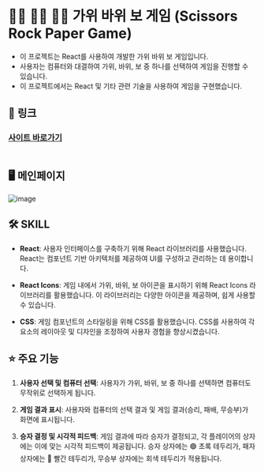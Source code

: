 # ✌🏻 ✊🏻 ✋🏻 가위 바위 보 게임 (Scissors Rock Paper Game)

- 이 프로젝트는 React를 사용하여 개발한 가위 바위 보 게임입니다.
- 사용자는 컴퓨터와 대결하여 가위, 바위, 보 중 하나를 선택하여 게임을 진행할 수 있습니다.
- 이 프로젝트에서는 React 및 기타 관련 기술을 사용하여 게임을 구현했습니다.
## 🚀 링크
### [사이트 바로가기](https://goseongho.github.io/rock-scissor-paper/) <br><br>
## 🖥 메인페이지
![image](https://github.com/goseongho/rock-scissor-paper/assets/152961741/eb916043-f72a-43e2-9ae4-516f0d35b091)

## 🛠 SKILL
- **React**: 사용자 인터페이스를 구축하기 위해 React 라이브러리를 사용했습니다. React는 컴포넌트 기반 아키텍처를 제공하여 UI를 구성하고 관리하는 데 용이합니다.

- **React Icons**: 게임 내에서 가위, 바위, 보 아이콘을 표시하기 위해 React Icons 라이브러리를 활용했습니다. 이 라이브러리는 다양한 아이콘을 제공하며, 쉽게 사용할 수 있습니다.

- **CSS**: 게임 컴포넌트의 스타일링을 위해 CSS를 활용했습니다. CSS를 사용하여 각 요소의 레이아웃 및 디자인을 조정하여 사용자 경험을 향상시켰습니다.

## ⭐ 주요 기능

1. **사용자 선택 및 컴퓨터 선택**: 사용자가 가위, 바위, 보 중 하나를 선택하면 컴퓨터도 무작위로 선택하게 됩니다.

2. **게임 결과 표시**: 사용자와 컴퓨터의 선택 결과 및 게임 결과(승리, 패배, 무승부)가 화면에 표시됩니다.

3. **승자 결정 및 시각적 피드백**: 게임 결과에 따라 승자가 결정되고, 각 플레이어의 상자에는 이에 맞는 시각적 피드백이 제공됩니다. 승자 상자에는 🟢 초록 테두리가, 패자 상자에는 🔴 빨간 테두리가, 무승부 상자에는 회색 테두리가 적용됩니다.
